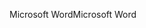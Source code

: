 <span data-ttu-id="3507b-101">Microsoft Word</span><span class="sxs-lookup"><span data-stu-id="3507b-101">Microsoft Word</span></span>
